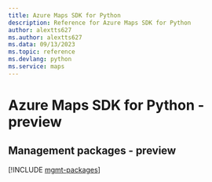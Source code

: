 ```yaml
---
title: Azure Maps SDK for Python
description: Reference for Azure Maps SDK for Python
author: alextts627
ms.author: alextts627
ms.data: 09/13/2023
ms.topic: reference
ms.devlang: python
ms.service: maps
---
```

# Azure Maps SDK for Python - preview

## Management packages - preview
[!INCLUDE [mgmt-packages](maps-mgmt-index.md)]